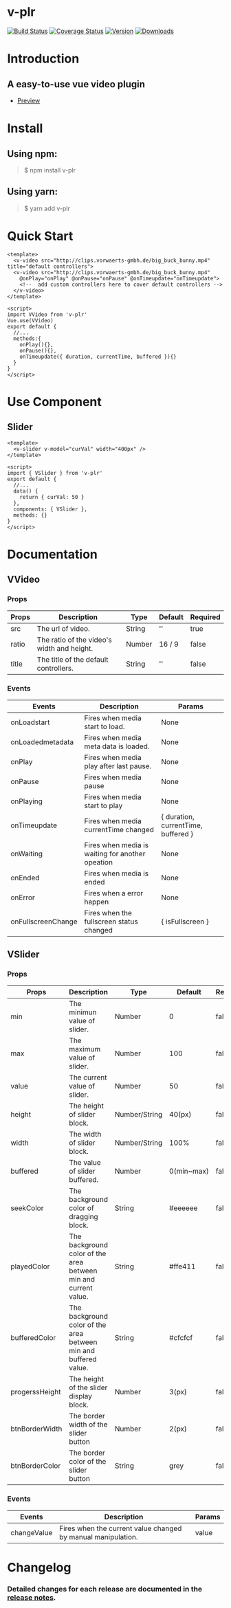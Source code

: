 # v-plr

[![Build Status](https://travis-ci.org/Nick742037091/v-plr.svg?branch=master)](https://travis-ci.org/Nick742037091/v-plr) [![Coverage Status](https://coveralls.io/repos/github/Nick742037091/v-plr/badge.svg)](https://coveralls.io/github/Nick742037091/v-plr?branch=master) [![Version](https://img.shields.io/npm/v/v-plr.svg)](https://www.npmjs.com/package/v-plr) [![Downloads](https://img.shields.io/npm/dm/v-plr.svg)](https://www.npmjs.com/package/v-plr)

# Introduction
## A easy-to-use vue video plugin

- [Preview](http://www.nick-h.cn/v-plr/)
# Install

## Using npm:
> $ npm install v-plr
## Using yarn:
> $ yarn add v-plr

# Quick Start

```
<template>
  <v-video src="http://clips.vorwaerts-gmbh.de/big_buck_bunny.mp4" title="default controllers">
  <v-video src="http://clips.vorwaerts-gmbh.de/big_buck_bunny.mp4" 
    @onPlay="onPlay" @onPause="onPause" @onTimeupdate="onTimeupdate">
    <!--  add custom controllers here to cover default controllers -->
  </v-video>
</template>

<script>
import VVideo from 'v-plr'
Vue.use(VVideo)
export default {
  //...
  methods:{
    onPlay(){},
    onPause(){},
    onTimeupdate({ duration, currentTime, buffered }){}
  }
}
</script>

```

# Use Component
## Slider
```
<template>
  <v-slider v-model="curVal" width="400px" />
</template>

<script>
import { VSlider } from 'v-plr'
export default {
  //...
  data() {
    return { curVal: 50 }
  },
  components: { VSlider },
  methods: {}
}
</script>

```

# Documentation
## VVideo
### Props

| Props | Description                                | Type   | Default | Required |
| ----- | ------------------------------------------ | ------ | ------- | -------- |
| src   | The  url of video.                         | String | ''      | true     |
| ratio | The ratio of the video's width and height. | Number | 16 / 9  | false    |
| title | The title of the default controllers.      | String | ''      | false    |

### Events

| Events             | Description                                      | Params                              |
| ------------------ | ------------------------------------------------ | ----------------------------------- |
| onLoadstart        | Fires when media start to load.                  | None                                |
| onLoadedmetadata   | Fires when media meta data is loaded.            | None                                |
| onPlay             | Fires when media play after last pause.          | None                                |
| onPause            | Fires when media pause                           | None                                |
| onPlaying          | Fires when media start to play                   | None                                |
| onTimeupdate       | Fires when media currentTime changed             | { duration, currentTime, buffered } |
| onWaiting          | Fires when media is waiting for another opeation | None                                |
| onEnded            | Fires when media is ended                        | None                                |
| onError            | Fires when a error happen                        | None                                |
| onFullscreenChange | Fires when the fullscreen status changed         | { isFullscreen }                    |

## VSlider
### Props

| Props          | Description                                                      | Type          | Default    | Required |
| -------------- | ---------------------------------------------------------------- | ------------- | ---------- | -------- |
| min            | The minimun value of slider.                                     | Number        | 0          | false    |
| max            | The maximum value of slider.                                     | Number        | 100        | false    |
| value          | The current value of slider.                                     | Number        | 50         | false    |
| height         | The height of slider block.                                      | Number/String | 40(px)     | false    |
| width          | The width of slider block.                                       | Number/String | 100%       | false    |
| buffered       | The value of slider buffered.                                    | Number        | 0(min~max) | false    |
| seekColor      | The background color of dragging block.                          | String        | #eeeeee    | false    |
| playedColor    | The background color of the area between min and current value.  | String        | #ffe411    | false    |
| bufferedColor  | The background color of the area between min and buffered value. | String        | #cfcfcf    | false    |
| progerssHeight | The height of the slider display block.                          | Number        | 3(px)      | false    |
| btnBorderWidth | The border width of the slider button                            | Number        | 2(px)      | false    |
| btnBorderColor | The border color of the slider button                            | String        | grey       | false    |

### Events

| Events      | Description                                                  | Params |
| ----------- | ------------------------------------------------------------ | ------ |
| changeValue | Fires when the current value changed by manual manipulation. | value  |


# Changelog
### Detailed changes for each release are documented in the [release notes](https://github.com/Nick742037091/v-plr/releases).